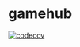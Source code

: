 # gamehub

[![codecov](https://codecov.io/gh/yevtyushkin/gamehub/graph/badge.svg?token=HM3QY3R0U0)](https://codecov.io/gh/yevtyushkin/gamehub)
